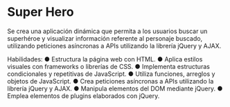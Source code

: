 # Super Hero
Se crea una aplicación dinámica que permita a los usuarios buscar un superhéroe y visualizar información referente al personaje buscado, utilizando peticiones asíncronas a APIs utilizando la librería jQuery y AJAX.

Habilidades:
● Estructura la página web con HTML.
● Aplica estilos visuales con frameworks o librerías de CSS.
● Implementa estructuras condicionales y repetitivas de JavaScript.
● Utiliza funciones, arreglos y objetos de JavaScript.
● Crea peticiones asíncronas a APIs utilizando la librería jQuery y AJAX.
● Manipula elementos del DOM mediante jQuery.
● Emplea elementos de plugins elaborados con jQuery.